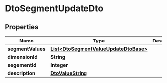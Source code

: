 
# DtoSegmentUpdateDto

## Properties
Name | Type | Description | Notes
------------ | ------------- | ------------- | -------------
**segmentValues** | [**List&lt;DtoSegmentValueUpdateDtoBase&gt;**](DtoSegmentValueUpdateDtoBase.md) |  |  [optional]
**dimensionId** | **String** |  |  [optional]
**segementId** | **Integer** |  |  [optional]
**description** | [**DtoValueString**](DtoValueString.md) |  |  [optional]



